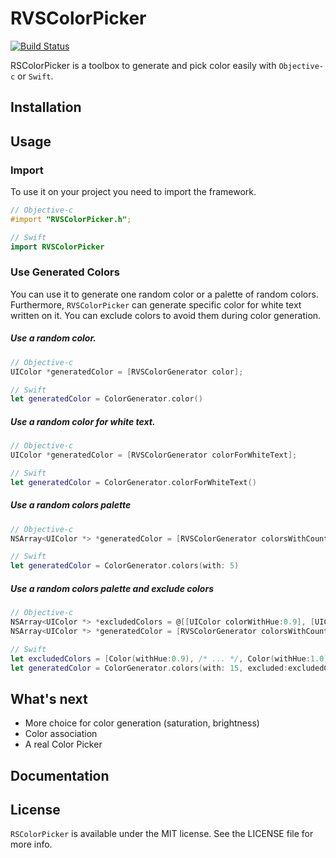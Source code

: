# RVSColorPicker

[![Build Status](https://travis-ci.org/paulemmanuel-garcia/RSColorPicker.svg?branch=master)](https://travis-ci.org/paulemmanuel-garcia/RSColorPicker)

RSColorPicker is a toolbox to generate and pick color easily with `Objective-c` or `Swift`.

## Installation


## Usage

### Import
To use it on your project you need to import the framework.

```objective-c
// Objective-c
#import "RVSColorPicker.h";
```
```swift
// Swift
import RVSColorPicker
```

### Use Generated Colors

You can use it to generate one random color or a palette of random colors. Furthermore, `RVSColorPicker` can generate specific color for white text written on it. You can exclude colors to avoid them during color generation.

##### Use a random color.

```objective-c
// Objective-c
UIColor *generatedColor = [RVSColorGenerator color];
```
```swift
// Swift
let generatedColor = ColorGenerator.color()
```

##### Use a random color for white text.  

```objective-c
// Objective-c
UIColor *generatedColor = [RVSColorGenerator colorForWhiteText];
```
```swift
// Swift
let generatedColor = ColorGenerator.colorForWhiteText()
```

##### Use a random colors palette
```objective-c
// Objective-c
NSArray<UIColor *> *generatedColor = [RVSColorGenerator colorsWithCount:15];
```
```swift
// Swift
let generatedColor = ColorGenerator.colors(with: 5)
```

##### Use a random colors palette and exclude colors
```objective-c
// Objective-c
NSArray<UIColor *> *excludedColors = @[[UIColor colorWithHue:0.9], [UIColor colorWithHue:0.91], /* ... */[UIColor colorWithHue:1]];
NSArray<UIColor *> *generatedColor = [RVSColorGenerator colorsWithCount:15 withExcludedColors:excludedColors];
```
```swift
// Swift
let excludedColors = [Color(withHue:0.9), /* ... */, Color(withHue:1.0)]
let generatedColor = ColorGenerator.colors(with: 15, excluded:excludedColors)
```

## What's next

- More choice for color generation (saturation, brightness)
- Color association
- A real Color Picker

## Documentation

## License

`RSColorPicker` is available under the MIT license. See the LICENSE file for more info.
